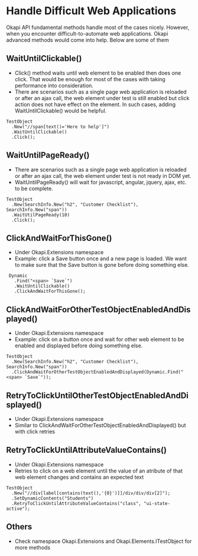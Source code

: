 # Handle Difficult Web Applications

Okapi API fundamental methods handle most of the cases nicely. However, when you encounter difficult-to-automate web applications. Okapi advanced methods would come into help.
Below are some of them

## WaitUntilClickable()
* Click() method waits until web element to be enabled then does one click. That would be enough for most of the cases with taking performance into consideration.
* There are scenarios such as a single page web application is reloaded or after an ajax call, the web element under test is still enabled but click action does not have effect on the element.
In such cases, adding WaitUntilClickable() would be helpful.

````
TestObject
  .New("//span[text()='Here to help']")
  .WaitUntilClickable()
  .Click();
````
## WaitUntilPageReady()
* There are scenarios such as a single page web application is reloaded or after an ajax call, the web element under test is not ready in DOM yet.
* WaitUntilPageReady() will wait for javascript, angular, jquery, ajax, etc. to be complete.

````
TestObject
  .New(SearchInfo.New("h2", "Customer Checklist"), SearchInfo.New("span"))
  .WaitUtilPageReady(10)
  .Click();
````
## ClickAndWaitForThisGone()
* Under Okapi.Extensions namespace
* Example: click a Save button once and a new page is loaded. We want to make sure that the Save button is gone before doing something else.

````
 Dynamic
   .Find("<span> `Save`")
   .WaitUntilClickable()
   .ClickAndWaitForThisGone();
````

## ClickAndWaitForOtherTestObjectEnabledAndDisplayed()
* Under Okapi.Extensions namespace
* Example: click on a button once and wait for other web element to be enabled and displayed before doing something else.

````
TestObject
  .New(SearchInfo.New("h2", "Customer Checklist"), SearchInfo.New("span"))
  .ClickAndWaitForOtherTestObjectEnabledAndDisplayed(Dynamic.Find("<span> `Save`"));
````

## RetryToClickUntilOtherTestObjectEnabledAndDisplayed()
* Under Okapi.Extensions namespace
* Similar to ClickAndWaitForOtherTestObjectEnabledAndDisplayed() but with click retries

## RetryToClickUntilAttributeValueContains()
* Under Okapi.Extensions namespace
* Retries to click on a web element until the value of an atribute of that web element changes and contains an expected text

````
TestObject
  .New("//div[label[contains(text(),'{0}')]]/div/div/div[2]");
  .SetDynamicContents("Students")
  .RetryToClickUntilAttributeValueContains("class", "ui-state-active");
````

## Others
- Check namespace Okapi.Extensions and Okapi.Elements.ITestObject for more methods
